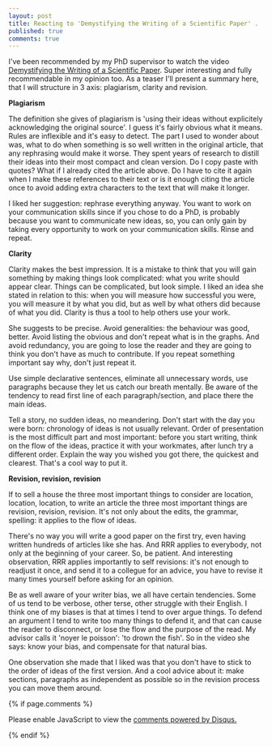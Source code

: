```yaml
---
layout: post
title: Reacting to 'Demystifying the Writing of a Scientific Paper' .
published: true
comments: true
---
```


   
I've been recommended by my PhD supervisor to watch the video [Demystifying the Writing of a Scientific Paper](https://www.youtube.com/watch?v=CQmbN5hWhu8).
Super interesting and fully recommendable in my opinion too. As a teaser I'll 
present a summary here, that I will structure in 3 axis: plagiarism, clarity and revision.

**Plagiarism** 

The definition she gives of plagiarism is 'using their ideas without explicitely acknowledging the original source'.
I guess it's fairly obvious what it means. Rules are inflexible and it's easy to detect.
The part I used to wonder about was, what to do when something is so well written in the 
original article, that any rephrasing would make it worse. 
They spent years of research to distill their ideas into their most compact and clean version. 
Do I copy paste with quotes?
What if I already cited the article above. Do I have to cite it again when I make these
references to their text or is it enough citing the article once to avoid adding extra
characters to the text that will make it longer.

I liked her suggestion: rephrase everything anyway. You want to work on your communication skills
since if you chose to do a PhD, is probably because you want to communicate new ideas, 
so, you can only gain by taking every opportunity to work on your communication skills. Rinse and repeat.

**Clarity**

Clarity makes the best impression. It is a mistake to think that you will gain
something by making things look complicated: what you write should appear clear.
Things can be complicated, but look simple.
I liked an idea she stated in relation to this: when you will measure how successful
you were, you will measure it by what you did, but as well by what others did
because of what you did. Clarity is thus a tool to help others use your work.
 
She suggests to be precise. Avoid generalities: the behaviour was good, better. Avoid 
listing the obvious and don't repeat what is in the graphs. And avoid redundancy,
you are going to lose the reader and they are going to think you don't have as much 
to contribute. If you repeat something important say why, don't just repeat it.


Use simple declarative sentences, eliminate all unnecessary words, use paragraphs 
because they let us catch our breath mentally. Be aware of the tendency to read first line of each 
paragraph/section, and place there the main ideas.

Tell a story, no sudden ideas, no meandering. Don't start with the day you were born: chronology of ideas is not 
usually relevant. Order of presentation is the most difficult part and most important:
before you start writing, think on the flow of the ideas, practice it with your workmates, 
after lunch try a different order. 
Explain the way you wished you got there, the quickest and clearest. That's a cool
way to put it.



**Revision, revision, revision**

If to sell a house the three most important things to consider are location, location, 
location, to write an article the three most important things are revision, revision,
revision. It's not only about the edits, the grammar, spelling: it applies to the flow of ideas.

There's no way you will write a good paper on the first try, even having written hundreds
of articles like she has. And RRR applies to everybody, not only at the beginning
of your career. So, be patient. And interesting observation, RRR applies importantly to 
self revisions: it's not enough to readjust it once, and send it to a collegue for an advice,
you have to revise it many times yourself before asking for an opinion.

Be as well aware of your writer bias, we all have certain tendencies. Some of us tend to be verbose,
other terse, other struggle with their English. I think one of my biases is that at times 
I tend to over argue things. To defend an argument I tend to write too many things to defend it, and
that can cause the reader to disconnect, or lose the flow and the purpose of the read. My advisor
calls it 'noyer le poisson': 'to drown the fish'. So in the video she says: know your bias, and
compensate for that natural bias.

One observation she made that I liked was that you don't have to stick to the order of 
ideas of the first version. And a cool advice about it: make sections, paragraphs as independent as 
possible so in the revision process you can move them around.














{% if page.comments %} 



<div id="disqus_thread"></div>
<script>

/**
*  RECOMMENDED CONFIGURATION VARIABLES: EDIT AND UNCOMMENT THE SECTION BELOW TO INSERT DYNAMIC VALUES FROM YOUR PLATFORM OR CMS.
*  LEARN WHY DEFINING THESE VARIABLES IS IMPORTANT: https://disqus.com/admin/universalcode/#configuration-variables*/
/*
var disqus_config = function () {
this.page.url = PAGE_URL;  // Replace PAGE_URL with your page's canonical URL variable
this.page.identifier = PAGE_IDENTIFIER; // Replace PAGE_IDENTIFIER with your page's unique identifier variable
};
*/
(function() { // DON'T EDIT BELOW THIS LINE
var d = document, s = d.createElement('script');
s.src = 'https://https-lucehe-github-io.disqus.com/embed.js';
s.setAttribute('data-timestamp', +new Date());
(d.head || d.body).appendChild(s);
})();
</script>
<noscript>Please enable JavaScript to view the <a href="https://disqus.com/?ref_noscript">comments powered by Disqus.</a></noscript>



{% endif %}
